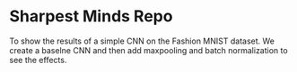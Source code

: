 # Sharpest Minds Repo

To show the results of a simple CNN on the Fashion MNIST dataset. We create a baselne CNN and then add maxpooling and batch normalization to see the effects.
